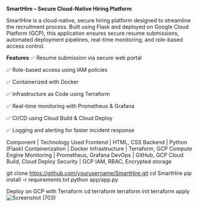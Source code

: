 **SmartHire – Secure Cloud-Native Hiring Platform**

SmartHire is a cloud-native, secure hiring platform designed to streamline the recruitment process. Built using Flask and deployed on Google Cloud Platform (GCP), this application ensures secure resume submissions, automated deployment pipelines, real-time monitoring, and role-based access control.

**Features**
✅ Resume submission via secure web portal

✅ Role-based access using IAM policies

✅ Containerized with Docker

✅ Infrastructure as Code using Terraform

✅ Real-time monitoring with Prometheus & Grafana

✅ CI/CD using Cloud Build & Cloud Deploy

✅ Logging and alerting for faster incident response

Component | Technology Used
Frontend | HTML, CSS
Backend | Python (Flask)
Containerization | Docker
Infrastructure | Terraform, GCP Compute Engine
Monitoring | Prometheus, Grafana
DevOps | GitHub, GCP Cloud Build, Cloud Deploy
Security | GCP IAM, RBAC, Encrypted storage

git clone https://github.com/yourusername/SmartHire.git
cd SmartHire
pip install -r requirements.txt
python app/app.py

Deploy on GCP with Terraform
cd terraform
terraform init
terraform apply
![Screenshot (703)](https://github.com/user-attachments/assets/a6d41f86-7fd7-4218-bffd-af04d7507121)


